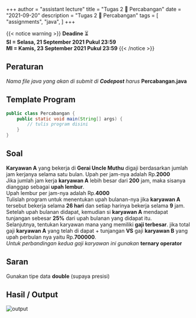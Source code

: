 +++
author = "assistant lecture"
title = "Tugas 2 📝 Percabangan"
date = "2021-09-20"
description = "Tugas 2 📝 Percabangan"
tags = [
    "assignments",
    "java",
]
+++

{{< notice warning >}}
**Deadine** ⏳ \
**SI = Selasa, 21 September 2021 Pukul 23:59** \
**MI = Kamis, 23 September 2021 Pukul 23:59**
{{< /notice >}}

## Peraturan
*Nama file java yang akan di submit di **Codepost** harus* **Percabangan.java**

## Template Program
```java
public class Percabangan {
    public static void main(String[] args) {
        // tulis program disini
    }
}
```

## Soal

**Karyawan A** yang bekerja di **Gerai Uncle Muthu** digaji berdasarkan jumlah jam kerjanya selama satu bulan. 
Upah per jam-nya adalah Rp.**2000**\
Jika jumlah jam kerja **karyawan A** lebih besar dari **200** jam, maka sisanya dianggap sebagai **upah lembur**.\
Upah lembur per jam-nya adalah Rp.**4000**\
Tulislah program untuk menentukan upah bulanan-nya jika **karyawan A** tersebut
bekerja selama **26 hari** dan setiap harinya bekerja selama **9** jam.\
Setelah upah bulanan didapat,
kemudian si **karyawan A** mendapat tunjangan sebesar **25%** dari upah bulanan yang didapat itu.\
Selanjutnya, tentukan karyawan mana yang memiliki **gaji terbesar**. jika total gaji **karyawan A** yang telah di dapat + tunjangan **VS** gaji **karyawan B** yang upah perbulan nya yaitu Rp.**700000**.\
*Untuk perbandingan kedua gaji karyawan ini gunakan* **ternary operator**

## Saran
Gunakan tipe data **double** (supaya presisi)

## Hasil / Output
![output](/assets/jawaban-tugas-2.png "Output" )

